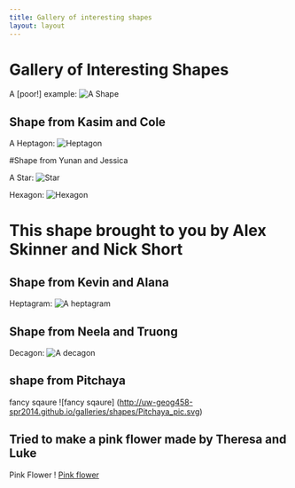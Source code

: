 ```yaml
---
title: Gallery of interesting shapes
layout: layout
---
```


# Gallery of Interesting Shapes

A [poor!] example: ![A Shape](http://uw-geog458-spr2014.github.io/galleries/shapes/lrb9-gallery.svg)

## Shape from Kasim and Cole

A Heptagon: ![Heptagon](http://uw-geog458-spr2014.github.io/galleries/shapes/cbessee-kasims44-gallery.svg)

#Shape from Yunan and Jessica

A Star: ![Star](http://uw-geog458-spr2014.github.io/galleries/shapes/fre2dy-jscha92.svg)

Hexagon: ![Hexagon](http://uw-geog458-spr2014.github.io/galleries/shapes/short-skinner.svg)

# This shape brought to you by Alex Skinner and Nick Short

## Shape from Kevin and Alana

Heptagram: ![A heptagram](http://uw-geog458-spr2014.github.io/galleries/shapes/mason_kim-gallery.svg)

## Shape from Neela and Truong 

Decagon: ![A decagon](http://uw-geog458-spr2014.github.io/galleries/shapes/python_neela.svg)

## shape from Pitchaya

fancy sqaure ![fancy sqaure] (http://uw-geog458-spr2014.github.io/galleries/shapes/Pitchaya_pic.svg)

## Tried to make a pink flower made by Theresa and Luke 

Pink Flower ! [Pink flower](http://uw-geog458-spr2014.github.io/galleries/shapes/yoshitheturtle-theresa_luke.svg)
